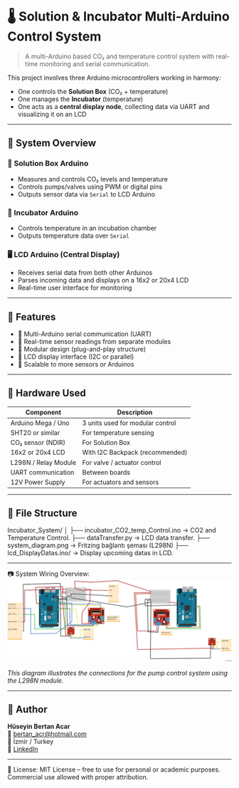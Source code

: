 # 🌡️ Solution & Incubator Multi-Arduino Control System

> A multi-Arduino based CO₂ and temperature control system with real-time monitoring and serial communication.

This project involves three Arduino microcontrollers working in harmony:
- One controls the **Solution Box** (CO₂ + temperature)
- One manages the **Incubator** (temperature)
- One acts as a **central display node**, collecting data via UART and visualizing it on an LCD

---

## 🧠 System Overview

### 🧪 Solution Box Arduino
- Measures and controls CO₂ levels and temperature
- Controls pumps/valves using PWM or digital pins
- Outputs sensor data via `Serial` to LCD Arduino

### 🐣 Incubator Arduino
- Controls temperature in an incubation chamber
- Outputs temperature data over `Serial`

### 🖥️ LCD Arduino (Central Display)
- Receives serial data from both other Arduinos
- Parses incoming data and displays on a 16x2 or 20x4 LCD
- Real-time user interface for monitoring

---

## 🚀 Features

- 🔁 Multi-Arduino serial communication (UART)
- 🔧 Real-time sensor readings from separate modules
- 🧩 Modular design (plug-and-play structure)
- 💬 LCD display interface (I2C or parallel)
- 📡 Scalable to more sensors or Arduinos

---

## 🔌 Hardware Used

| Component             | Description                        |
|----------------------|------------------------------------|
| Arduino Mega / Uno   | 3 units used for modular control   |
| SHT20 or similar     | For temperature sensing            |
| CO₂ sensor (NDIR)    | For Solution Box                   |
| 16x2 or 20x4 LCD     | With I2C Backpack (recommended)    |
| L298N / Relay Module | For valve / actuator control       |
| UART communication   | Between boards                     |
| 12V Power Supply     | For actuators and sensors          |

---

## 📁 File Structure

Incubator_System/
│
├── incubator_CO2_temp_Control.ino       → CO2 and Temperature Control.
├── dataTransfer.py                      → LCD data transfer.
├── system_diagram.png                   → Fritzing bağlantı şeması (L298N)
├── lcd_DisplayDatas.ino/                → Display upcoming datas in LCD.

---

📷 System Wiring Overview:
![Wiring Diagram](system_diagram.png)

*This diagram illustrates the connections for the pump control system using the L298N module.*


---
## 👤 Author

**Hüseyin Bertan Acar**  
📧 bertan_acr@hotmail.com  
📍 İzmir / Turkey  
🔗 [LinkedIn](https://www.linkedin.com/in/huseyin-bertan-acar/)

---
📄 License:
MIT License – free to use for personal or academic purposes.  
Commercial use allowed with proper attribution.

